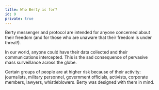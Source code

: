 ```yaml
---
title: Who Berty is for? 
id: 9
private: true
---
```


Berty messenger and protocol are intended for anyone concerned about their freedom (and for those who are unaware that their freedom is under threat!).

In our world, anyone could have their data collected and their communications intercepted. This is the sad consequence of pervasive mass surveillance across the globe.

Certain groups of people are at higher risk because of their activity: journalists, military personnel, government officials, activists, corporate members, lawyers, whistleblowers. Berty was designed with them in mind.
